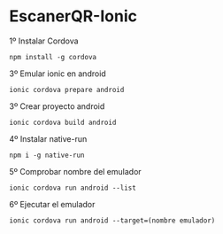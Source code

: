 # EscanerQR-Ionic

1º Instalar Cordova 
```
npm install -g cordova
```

3º Emular ionic en android
```
ionic cordova prepare android
```

3º Crear proyecto android
```
ionic cordova build android
```

4º Instalar native-run 
```
npm i -g native-run
```

5º Comprobar nombre del emulador
```
ionic cordova run android --list
```

6º Ejecutar el emulador
```
ionic cordova run android --target=(nombre emulador)
```
